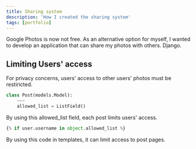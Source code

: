 ```yaml
---
title: Sharing system
description: 'How I created the sharing system'
tags: [portfolio]
---
```


Google Photos is now not free. As an alternative option for myself, I wanted to develop an application that can share my photos with others. Django.

## Limiting Users' access

For privacy concerns, users' access to other users' photos must be restiricted. 

```python
class Post(models.Model):
    ~~~
    allowed_list = ListField()
```
By using this allowed_list field, each post limits users' access. 

```python
{% if user.username in object.allowed_list %}
```
By using this code in templates, it can limit access to post pages. 